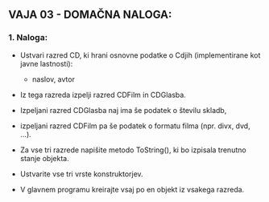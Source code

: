 ## VAJA 03 - DOMAČNA NALOGA:
### 1. Naloga:
- Ustvari razred CD, ki hrani osnovne podatke o Cdjih (implementirane kot javne lastnosti):
  - naslov, avtor

- Iz tega razreda izpelji razred CDFilm in CDGlasba.
- Izpeljani razred CDGlasba naj ima še podatek o številu skladb,
- izpeljani razred CDFilm pa še podatek o formatu filma (npr. divx, dvd, ...).

- Za vse tri razrede napišite metodo ToString(), ki bo izpisala trenutno stanje objekta.
- Ustvarite vse tri vrste konstruktorjev.
- V glavnem programu kreirajte vsaj po en objekt iz vsakega razreda.

